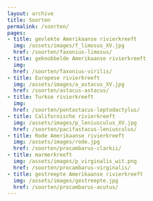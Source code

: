 ```yaml
---
layout: archive
title: Soorten
permalink: /soorten/
pages:
- title: gevlekte Amerikaanse rivierkreeft
  img: /assets/images/f_limosus_XV.jpg
  href: /soorten/faxonius-limosus/
- title: geknobbelde Amerikaanse rivierkreeft
  img: 
  href: /soorten/faxonius-virilis/
- title: Europese rivierkreeft
  img: /assets/images/a_astacus_XV.jpg
  href: /soorten/astacus-astacus/
- title: Turkse rivierkreeft
  img: 
  href: /soorten/pontastacus-leptodactylus/
- title: Californische rivierkreeft
  img: /assets/images/p_leniusculus_XV.jpg
  href: /soorten/pacifastacus-leniusculus/
- title: Rode Amerikaanse rivierkreeft
  img: /assets/images/rode.jpg
  href: /soorten/procambarus-clarkii/
- title: marmerkreeft
  img: /assets/images/p_virginalis_wit.png
  href: /soorten/procambarus-virginalis/
- title: gestreepte Amerikaanse rivierkreeft
  img: /assets/images/gestreepte.jpg
  href: /soorten/procambarus-acutus/
---
```

